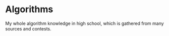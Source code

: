 # Algorithms
My whole algorithm knowledge in high school, which is gathered from many sources and contests.
